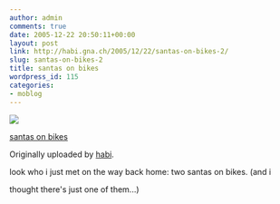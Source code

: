 ```yaml
---
author: admin
comments: true
date: 2005-12-22 20:50:11+00:00
layout: post
link: http://habi.gna.ch/2005/12/22/santas-on-bikes-2/
slug: santas-on-bikes-2
title: santas on bikes
wordpress_id: 115
categories:
- moblog
---
```



 [![](http://static.flickr.com/6/76366525_f8c484972c_m.jpg)](http://www.flickr.com/photos/habi/76366525/)
   

 
  [santas on bikes](http://www.flickr.com/photos/habi/76366525/)
    

  Originally uploaded by [habi](http://www.flickr.com/people/habi/).
 



look who i just met on the way back home: two santas on bikes. (and i  
  

thought there's just one of them...)
  

